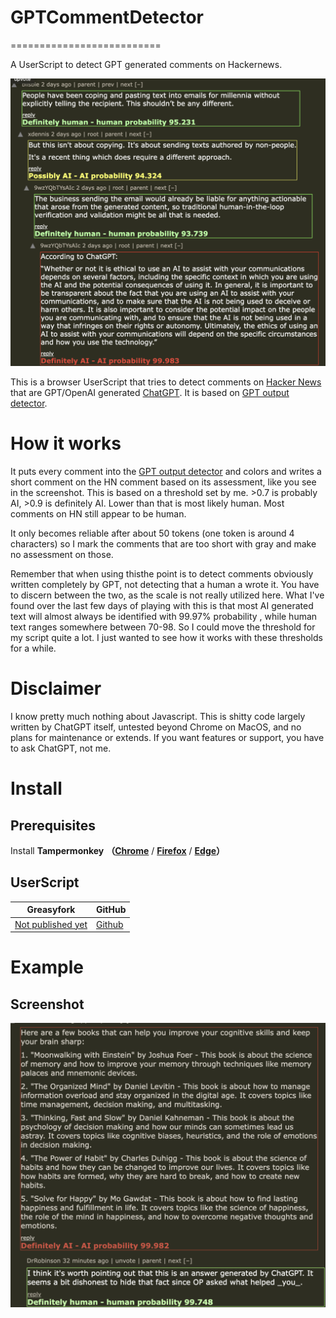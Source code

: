 # GPTCommentDetector
==========================

A UserScript to detect GPT generated comments on Hackernews.

![image](https://github.com/chryzsh/GPTCommentDetector/raw/main/screenshot/screenshot1.png)

This is a browser UserScript that tries to detect comments on [Hacker News](https://news.ycombinator.com/) that are GPT/OpenAI generated [ChatGPT](https://chatgpt.com/). It is based on [GPT output detector](https://huggingface.co/openai-detector).

# How it works

It puts every comment into the [GPT output detector](https://huggingface.co/openai-detector) and colors and writes a short comment on the HN comment based on its assessment, like you see in the screenshot. This is based on a threshold set by me. >0.7 is probably AI, >0.9 is definitely AI. Lower than that is most likely human. Most comments on HN still appear to be human.

It only becomes reliable after about 50 tokens (one token is around 4 characters) so I mark the comments that are too short with gray and make no assessment on those.

Remember that when using thisthe point is to detect comments obviously written completely by GPT, not detecting that a human a wrote it. You have to discern between the two, as the scale is not really utilized here. What I've found over the last few days of playing with this is that most AI generated text will almost always be identified with 99.97% probability , while human text ranges somewhere between 70-98. So I could move the threshold for my script quite a lot. I just wanted to see how it works with these thresholds for a while.

# Disclaimer

I know pretty much nothing about Javascript. This is shitty code largely
written by ChatGPT itself, untested beyond Chrome on MacOS, and no plans for
maintenance or extends. If you want features or support, you have to ask
ChatGPT, not me.

# Install

## Prerequisites

Install **Tampermonkey** **（[Chrome](https://www.tampermonkey.net/)** / **[Firefox](https://addons.mozilla.org/firefox/addon/tampermonkey/)** / **[Edge](https://microsoftedge.microsoft.com/addons/detail/tampermonkey/iikmkjmpaadaobahmlepeloendndfphd?hl=zh-CN)）**


## UserScript

| Greasyfork                                                                         | GitHub                                                                                       |
| ---------------------------------------------------------------------------------- | -------------------------------------------------------------------------------------------- |
| [Not published yet]() | [Github](https://github.com/chryzsh/GPTCommentDetector/raw/main/gpt-comment-detector.js)

# Example

## Screenshot
![Detected](https://github.com/chryzsh/GPTCommentDetector/raw/main/screenshot/screenshot2.png)
